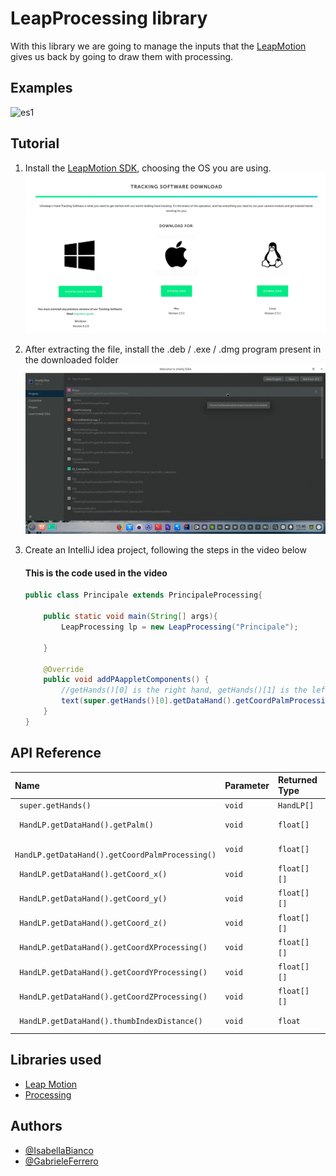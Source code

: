# LeapProcessing library

With this library we are going to manage the inputs that the [LeapMotion](https://www.ultraleap.com/product/leap-motion-controller/) gives us back by going to draw them with processing.

## Examples

![es1](./img/es1.gif)

## Tutorial

1. Install the [LeapMotion SDK](https://developer.leapmotion.com/tracking-software-download), choosing the OS you are using.
    ![img_tutorial](./img/img_tutorial.jpeg)

2. After extracting the file, install the .deb / .exe / .dmg program present in the downloaded folder
    ![video_tutorial](./img/tutorial.gif)

3. Create an IntelliJ idea project, following the steps in the video below

    #### This is the code used in the video

    ```java
    public class Principale extends PrincipaleProcessing{

        public static void main(String[] args){
            LeapProcessing lp = new LeapProcessing("Principale");

        }

        @Override
        public void addPAappletComponents() {
            //getHands()[0] is the right hand, getHands()[1] is the left hand.
            text(super.getHands()[0].getDataHand().getCoordPalmProcessing()[0]+"", 200, 200);
        }
    }
    ```

## API Reference


| Name                                            | Parameter | Returned Type | Description                |
| :---------------------------------------------- | :-------- | :------------ | :------------------------- |
|` super.getHands()`                              | `void`    | `HandLP[]`    | Return  |
|` HandLP.getDataHand().getPalm()`                | `void`    | `float[]`     | Your API key |
|` HandLP.getDataHand().getCoordPalmProcessing()` | `void`    | `float[]`     | Your API key |
|` HandLP.getDataHand().getCoord_x()`             | `void`    | `float[][]`   | Your API key |
|` HandLP.getDataHand().getCoord_y()`             | `void`    | `float[][]`   | Your API key |
|` HandLP.getDataHand().getCoord_z()`             | `void`    | `float[][]`   | Your API key |
|` HandLP.getDataHand().getCoordXProcessing()`    | `void`    | `float[][]`   | Your API key |
|` HandLP.getDataHand().getCoordYProcessing()`    | `void`    | `float[][]`   | Your API key |
|` HandLP.getDataHand().getCoordZProcessing()`    | `void`    | `float[][]`   | Your API key |
|` HandLP.getDataHand().thumbIndexDistance()`     | `void`    | `float`       | Your API key |

## Libraries used

- [Leap Motion](https://developer-archive.leapmotion.com/documentation/java/devguide/Leap_SDK_Overview.html)
- [Processing](https://processing.org/)

## Authors

- [@IsabellaBianco](https://github.com/IsabellaBianco)
- [@GabrieleFerrero](https://github.com/GabrieleFerrero)

  
